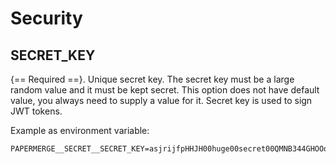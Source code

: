 # Security


## SECRET_KEY


{== Required ==}. Unique secret key. The secret key must be a large random value and it must be
kept secret. This option does not have default value, you always need
to supply a value for it. Secret key is used to sign JWT tokens.

Example as environment variable:

    PAPERMERGE__SECRET__SECRET_KEY=asjrijfpHHJH00huge00secret00QMNB344GHOOooaq

